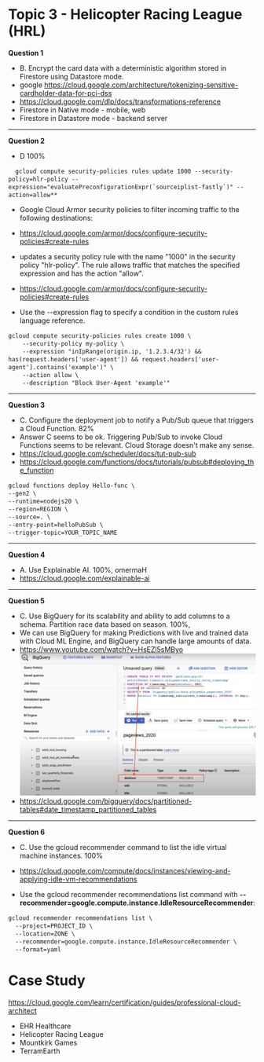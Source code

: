 # Topic 3 - Helicopter Racing League (HRL)

**Question 1**

- B. Encrypt the card data with a deterministic algorithm stored in Firestore using Datastore mode.
- google https://cloud.google.com/architecture/tokenizing-sensitive-cardholder-data-for-pci-dss
- https://cloud.google.com/dlp/docs/transformations-reference
- Firestore in Native mode - mobile, web
- Firestore in Datastore mode - backend server

<hr />

**Question 2**

- D 100%

```
  gcloud compute security-policies rules update 1000 --security-policy=hlr-policy --expression="evaluatePreconfigurationExpr(`sourceiplist-fastly`)" --action=allow**
```

- Google Cloud Armor security policies to filter incoming traffic to the following destinations:
- https://cloud.google.com/armor/docs/configure-security-policies#create-rules

- updates a security policy rule with the name "1000" in the security policy "hlr-policy". The rule allows traffic that matches the specified expression and has the action "allow".

- https://cloud.google.com/armor/docs/configure-security-policies#create-rules

- Use the --expression flag to specify a condition in the custom rules language reference.

```
gcloud compute security-policies rules create 1000 \
    --security-policy my-policy \
    --expression "inIpRange(origin.ip, '1.2.3.4/32') && has(request.headers['user-agent']) && request.headers['user-agent'].contains('example')" \
    --action allow \
    --description "Block User-Agent 'example'"
```

<hr />

**Question 3**

- C. Configure the deployment job to notify a Pub/Sub queue that triggers a Cloud Function. 82%
- Answer C seems to be ok. Triggering Pub/Sub to invoke Cloud Functions seems to be relevant. Cloud Storage doesn't make any sense.
- https://cloud.google.com/scheduler/docs/tut-pub-sub
- https://cloud.google.com/functions/docs/tutorials/pubsub#deploying_the_function

```
gcloud functions deploy Hello-func \
--gen2 \
--runtime=nodejs20 \
--region=REGION \
--source=. \
--entry-point=helloPubSub \
--trigger-topic=YOUR_TOPIC_NAME
```

<hr />

**Question 4**

- A. Use Explainable AI. 100%, omermaH
- https://cloud.google.com/explainable-ai

<hr />

**Question 5**

- C. Use BigQuery for its scalability and ability to add columns to a schema. Partition race data based on season. 100%,
- We can use BigQuery for making Predictions with live and trained data with Cloud ML Engine, and BigQuery can handle large amounts of data.
- https://www.youtube.com/watch?v=HsEZl5sMByo
  ![](images/topic4-5.png)
- https://cloud.google.com/bigquery/docs/partitioned-tables#date_timestamp_partitioned_tables

<hr />

**Question 6**

- C. Use the gcloud recommender command to list the idle virtual machine instances. 100%
- https://cloud.google.com/compute/docs/instances/viewing-and-applying-idle-vm-recommendations

- Use the gcloud recommender recommendations list command with **--recommender=google.compute.instance.IdleResourceRecommender**:

```
gcloud recommender recommendations list \
  --project=PROJECT_ID \
  --location=ZONE \
  --recommender=google.compute.instance.IdleResourceRecommender \
  --format=yaml
```

# Case Study

https://cloud.google.com/learn/certification/guides/professional-cloud-architect

- EHR Healthcare
- Helicopter Racing League
- Mountkirk Games
- TerramEarth
